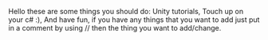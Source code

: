 Hello these are some things you should do:
Unity tutorials,
Touch up on your c# :),
And have fun,
if you have any things that you want to add just put in a comment by using // then the thing you want to add/change.
